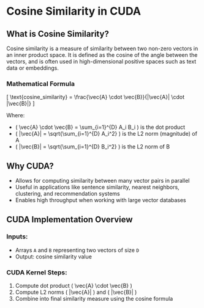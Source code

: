 # Cosine Similarity in CUDA

## What is Cosine Similarity?

Cosine similarity is a measure of similarity between two non-zero vectors in an inner product space. It is defined as the cosine of the angle between the vectors, and is often used in high-dimensional positive spaces such as text data or embeddings.

### Mathematical Formula

\[
\text{cosine\_similarity} = \frac{\vec{A} \cdot \vec{B}}{\|\vec{A}\| \cdot \|\vec{B}\|}
\]

Where:
- \( \vec{A} \cdot \vec{B} = \sum_{i=1}^{D} A_i B_i \) is the dot product
- \( \|\vec{A}\| = \sqrt{\sum_{i=1}^{D} A_i^2} \) is the L2 norm (magnitude) of A
- \( \|\vec{B}\| = \sqrt{\sum_{i=1}^{D} B_i^2} \) is the L2 norm of B

## Why CUDA?

- Allows for computing similarity between many vector pairs in parallel
- Useful in applications like sentence similarity, nearest neighbors, clustering, and recommendation systems
- Enables high throughput when working with large vector databases

## CUDA Implementation Overview

### Inputs:
- Arrays `A` and `B` representing two vectors of size `D`
- Output: cosine similarity value

### CUDA Kernel Steps:
1. Compute dot product \( \vec{A} \cdot \vec{B} \)
2. Compute L2 norms \( \|\vec{A}\| \) and \( \|\vec{B}\| \)
3. Combine into final similarity measure using the cosine formula
